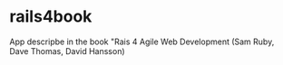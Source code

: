 # rails4book
App descripbe in the book "Rais 4 Agile Web Development (Sam Ruby, Dave Thomas, David Hansson)
